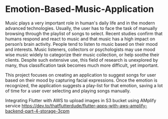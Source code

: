# Emotion-Based-Music-Application

Music plays a very important role in human's daily life and in the modern advanced technologies. Usually, the user has to face the task of manually browsing through the playlist
of songs to select. Recent studies confirm that humans respond and react to music and that music has a high impact on person’s brain activity. People tend to listen to music based on their mood and interests. Music listeners, collectors or psychologists may use mood wise music widely to categorize their music collection, or help soothe their clients. Despite such extensive use, this field of research is unexplored by many, thus classification task becomes much more difficult, yet important. 

This project focuses on creating an application to suggest songs for user based on their mood by capturing facial expressions. Once the emotion is recognized, the application suggests a play-list for that emotion, saving a lot of time for a user over selecting and playing songs manually. 

Integrating Flutter with AWS to upload images in S3 bucket using AMplify service 
https://dev.to/thatflutterdude/flutter-apps-with-aws-amplify-backend-part-4-storage-3cpm
